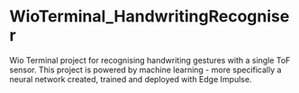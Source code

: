 # WioTerminal_HandwritingRecogniser
Wio Terminal project for recognising handwriting gestures with a single ToF sensor. This project is powered by machine learning - more specifically a neural network created, trained and deployed with Edge Impulse.
